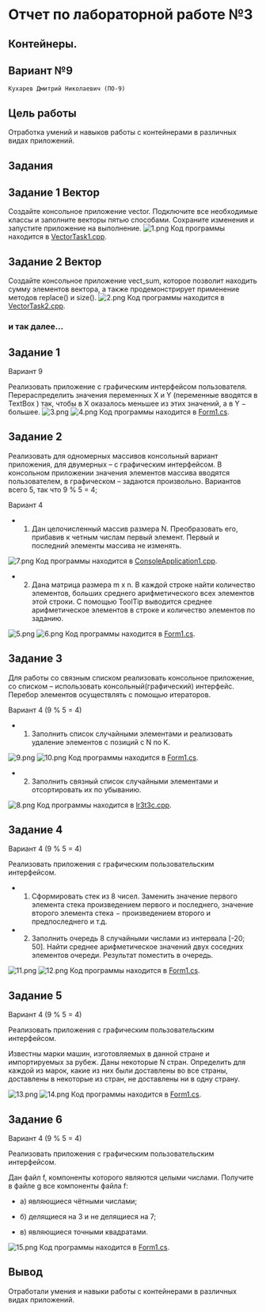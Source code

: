 # Отчет по лабораторной работе №3

## Контейнеры.

## Вариант №9

`Кухарев Дмитрий Николаевич (ПО-9)`

## Цель работы

Отработка умений и навыков работы с контейнерами в различных видах приложений.

## Задания

## Задание 1 Вектор
Создайте консольное приложение vector. Подключите все
необходимые классы и заполните векторы пятью способами. Сохраните
изменения и запустите приложение на выполнение.
![1.png](./images/1.png)
Код программы находится в [VectorTask1.cpp](./src/Task1/VectorTask1.cpp).

## Задание 2 Вектор
Создайте консольное приложение vect_sum, которое позволит
находить сумму элементов вектора, а также продемонстрирует применение
методов replace() и size().
![2.png](./images/2.png)
Код программы находится в [VectorTask2.cpp](./src/Task2/VectorTask2.cpp).

### и так далее...

## Задание 1
Вариант 9

Реализовать приложение с графическим интерфейсом пользователя. Перераспределить значения переменных X и Y (переменные
вводятся в TextBox ) так, чтобы в X оказалось меньшее из этих значений, а в Y − большее.
![3.png](./images/3.png)
![4.png](./images/4.png)
Код программы находится в [Form1.cs](./src/varTask1/Form1.cs).

## Задание 2
Реализовать для одномерных массивов консольный вариант приложения, для двумерных – с графическим интерфейсом. В консольном приложении значения
элементов массива вводятся пользователем, в графическом – задаются произвольно. 
Вариантов всего 5, так что 9 % 5 = 4;

Вариант 4
* 1. Дан целочисленный массив размера N. Преобразовать его, прибавив к
четным числам первый элемент. Первый и последний элементы массива не
изменять.

![7.png](./images/7.png)
Код программы находится в [ConsoleApplication1.cpp](./src/varTask2/Console1/ConsoleApplication1.cpp).

* 2. Дана матрица размера m x n. В каждой строке найти количество элементов, больших среднего арифметического всех элементов этой строки.
С помощью ToolTip выводится среднее арифметическое элементов в строке и количество элементов по заданию.

![5.png](./images/5.png)
![6.png](./images/6.png)
Код программы находится в [Form1.cs](./src/varTask2/GUI2/Form1.cs).

## Задание 3
Для работы со связным списком реализовать консольное приложение, со списком – использовать консольный(графический) интерфейс. Перебор элементов
осуществлять с помощью итераторов.

Вариант 4 (9 % 5 = 4)

* 1. Заполнить список случайными элементами и реализовать удаление
элементов с позиций с N по K.

![9.png](./images/9.png)
![10.png](./images/10.png)
Код программы находится в [Form1.cs](./src/Task3_1/Form1.cs).
* 2. Заполнить связный список случайными элементами и отсортировать их по
убыванию.

![8.png](./images/8.png)
Код программы находится в [lr3t3c.cpp](./src/Task3_2/lr3t3c.cpp).

## Задание 4
Вариант 4 (9 % 5 = 4)

Реализовать приложения с графическим пользовательским интерфейсом. 
* 1. Сформировать стек из 8 чисел. Заменить значение первого элемента стека
произведением первого и последнего, значение второго элемента стека −
произведением второго и предпоследнего и т.д.

* 2. Заполнить очередь 8 случайными числами из интервала
[-20; 50]. Найти среднее арифметическое значений двух соседних элементов
очереди. Результат поместить в очередь.

![11.png](./images/11.png)
![12.png](./images/12.png)
Код программы находится в [Form1.cs](./src/Task4/Form1.cs).

## Задание 5
Вариант 4 (9 % 5 = 4)

Реализовать приложения с графическим пользовательским интерфейсом.

Известны марки машин, изготовляемых в данной стране и
импортируемых за рубеж. Даны некоторые N стран. Определить для каждой
из марок, какие из них были доставлены во все страны, доставлены в
некоторые из стран, не доставлены ни в одну страну.

![13.png](./images/13.png)
![14.png](./images/14.png)
Код программы находится в [Form1.cs](./src/Task5/Form1.cs).

## Задание 6
Вариант 4 (9 % 5 = 4)

Реализовать приложения с графическим пользовательским интерфейсом.

Дан файл f, компоненты которого являются целыми числами.
Получите в файле g все компоненты файла f: 
* а) являющиеся чётными
числами; 

* б) делящиеся на 3 и не делящиеся на 7; 

* в) являющиеся точными
квадратами.

![15.png](./images/15.png)
Код программы находится в [Form1.cs](./src/Task6/Form1.cs).

## Вывод

Отработали умения и навыки работы с контейнерами в различных видах приложений.
